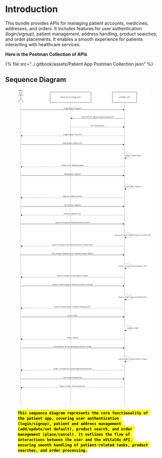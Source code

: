# Introduction

This bundle provides APIs for managing patient accounts, medicines, addresses, and orders. It includes features for user authentication (login/signup), patient management, address handling, product searches, and order placements. It enables a smooth experience for patients interacting with healthcare services.

**Here is the Postman Collection of APIs**

{% file src="../.gitbook/assets/Patient App Postman Collection.json" %}

## Sequence Diagram

<figure><img src="../.gitbook/assets/Patient App.png" alt=""><figcaption><p><mark style="background-color:yellow;"><strong><code>This sequence diagram represents the core functionality of the patient app, covering user authentication (login/signup), patient and address management (add/update/set default), product search, and order management (place/cancel). It outlines the flow of interactions between the user and the eVitalRx API, ensuring smooth handling of patient-related tasks, product searches, and order processing.</code></strong></mark></p></figcaption></figure>
